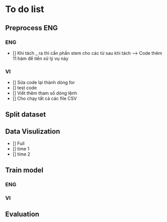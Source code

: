 # To do list

## Preprocess ENG

### ENG
- [] Khi tách _ ra thì cần phần stem cho các từ sau khi tách --> Code thêm 11 hàm để tiền xử lý vụ này


### VI
- [] Sửa code lại thành dòng for
- [] test code
- [] Viết thêm tham số dòng lệnh
- [] Cho chạy tất cả các file CSV

## Split dataset

## Data Visulization
- [] Full
- [] time 1
- [] time 2


## Train model

### ENG


### VI


## Evaluation
